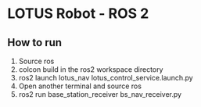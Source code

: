 # LOTUS Robot - ROS 2

## How to run
1. Source ros
2. colcon build in the ros2 workspace directory
3. ros2 launch lotus_nav lotus_control_service.launch.py
4. Open another terminal and source ros
5. ros2 run base_station_receiver bs_nav_receiver.py
